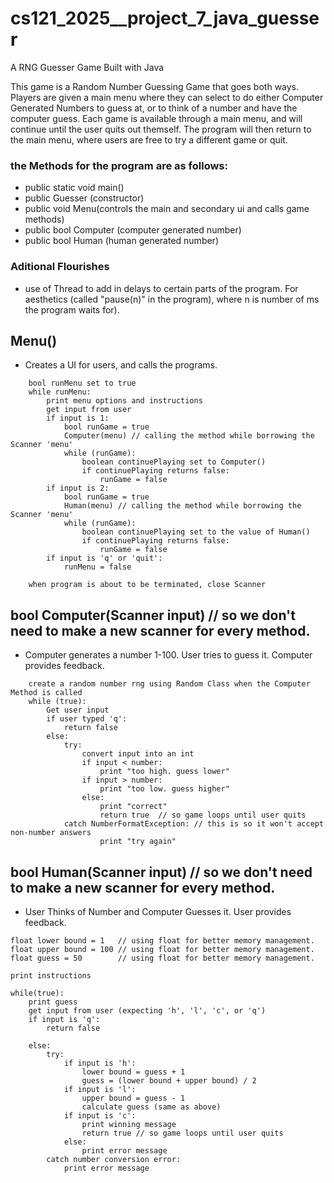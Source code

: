 # cs121_2025__project_7_java_guesser
A RNG Guesser Game Built with Java

This game is a Random Number Guessing Game that goes both ways. 
Players are given a main menu where they can select to do either Computer Generated Numbers to guess at, 
or to think of a number and have the computer guess. 
Each game is available through a main menu, 
and will continue until the user quits out themself. 
The program will then return to the main menu, 
where users are free to try a different game or quit.


### the Methods for the program are as follows:
* public static void main()
* public Guesser (constructor)
* public void Menu(controls the main and secondary ui and calls game methods)
* public bool Computer (computer generated number)
* public bool Human (human generated number)

### Aditional Flourishes
* use of Thread to add in delays to certain parts of the program. For aesthetics (called "pause(n)" in the program), where n is number of ms the program waits for).


## Menu()
* Creates a UI for users, and calls the programs.
```
    bool runMenu set to true
    while runMenu:
        print menu options and instructions
        get input from user
        if input is 1:
            bool runGame = true
            Computer(menu) // calling the method while borrowing the Scanner 'menu'
            while (runGame):
                boolean continuePlaying set to Computer()
                if continuePlaying returns false:
                    runGame = false
        if input is 2:
            bool runGame = true
            Human(menu) // calling the method while borrowing the Scanner 'menu'
            while (runGame):
                boolean continuePlaying set to the value of Human()
                if continuePlaying returns false:
                    runGame = false
        if input is 'q' or 'quit':
            runMenu = false

    when program is about to be terminated, close Scanner
```

## bool Computer(Scanner input) // so we don't need to make a new scanner for every method.
* Computer generates a number 1-100. User tries to guess it. Computer provides feedback.
```
    create a random number rng using Random Class when the Computer Method is called
    while (true):
        Get user input
        if user typed 'q':
            return false
        else:
            try:
                convert input into an int
                if input < number:
                    print "too high. guess lower"
                if input > number:
                    print "too low. guess higher"
                else:
                    print "correct"
                    return true  // so game loops until user quits
            catch NumberFormatException: // this is so it won't accept non-number answers
                    print "try again"

```

## bool Human(Scanner input) // so we don't need to make a new scanner for every method.
* User Thinks of Number and Computer Guesses it. User provides feedback.
```
float lower bound = 1   // using float for better memory management.
float upper bound = 100 // using float for better memory management.
float guess = 50        // using float for better memory management.

print instructions

while(true):
    print guess
    get input from user (expecting 'h', 'l', 'c', or 'q')
    if input is 'q':
        return false
    
    else:
        try:
            if input is 'h':
                lower bound = guess + 1
                guess = (lower bound + upper bound) / 2
            if input is 'l':
                upper bound = guess - 1
                calculate guess (same as above)
            if input is 'c':
                print winning message
                return true // so game loops until user quits
            else:
                print error message
        catch number conversion error:
            print error message

```
